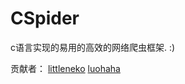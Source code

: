 # CSpider


c语言实现的易用的高效的网络爬虫框架.
:)

贡献者：
[littleneko](https://github.com/littleneko)
[luohaha](https://github.com/luohaha)       
